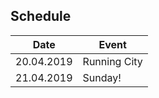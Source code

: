 ## Schedule

|     Date      |     Event     |
| ------------- | ------------- |
| 20.04.2019    | Running City  |
| 21.04.2019    | Sunday!       |
